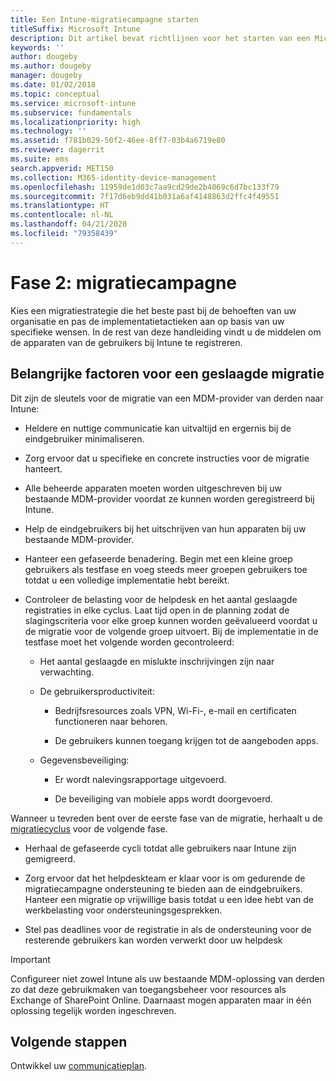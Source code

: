 ```yaml
---
title: Een Intune-migratiecampagne starten
titleSuffix: Microsoft Intune
description: Dit artikel bevat richtlijnen voor het starten van een Microsoft Intune-migratiecampagne.
keywords: ''
author: dougeby
ms.author: dougeby
manager: dougeby
ms.date: 01/02/2018
ms.topic: conceptual
ms.service: microsoft-intune
ms.subservice: fundamentals
ms.localizationpriority: high
ms.technology: ''
ms.assetid: f781b029-50f2-46ee-8ff7-03b4a6719e80
ms.reviewer: dagerrit
ms.suite: ems
search.appverid: MET150
ms.collection: M365-identity-device-management
ms.openlocfilehash: 11959de1d03c7aa9cd29de2b4069c6d7bc133f79
ms.sourcegitcommit: 7f17d6eb9dd41b031a6af4148863d2ffc4f49551
ms.translationtype: HT
ms.contentlocale: nl-NL
ms.lasthandoff: 04/21/2020
ms.locfileid: "79358439"
---
```

# <a name="phase-2-migration-campaign"></a>Fase 2: migratiecampagne

Kies een migratiestrategie die het beste past bij de behoeften van uw organisatie en pas de implementatietactieken aan op basis van uw specifieke wensen. In de rest van deze handleiding vindt u de middelen om de apparaten van de gebruikers bij Intune te registreren.

## <a name="keys-to-a-successful-migration"></a>Belangrijke factoren voor een geslaagde migratie

Dit zijn de sleutels voor de migratie van een MDM-provider van derden naar Intune:

- Heldere en nuttige communicatie kan uitvaltijd en ergernis bij de eindgebruiker minimaliseren.

- Zorg ervoor dat u specifieke en concrete instructies voor de migratie hanteert.

- Alle beheerde apparaten moeten worden uitgeschreven bij uw bestaande MDM-provider voordat ze kunnen worden geregistreerd bij Intune.

- Help de eindgebruikers bij het uitschrijven van hun apparaten bij uw bestaande MDM-provider.

- Hanteer een gefaseerde benadering. Begin met een kleine groep gebruikers als testfase en voeg steeds meer groepen gebruikers toe totdat u een volledige implementatie hebt bereikt.

- Controleer de belasting voor de helpdesk en het aantal geslaagde registraties in elke cyclus. Laat tijd open in de planning zodat de slagingscriteria voor elke groep kunnen worden geëvalueerd voordat u de migratie voor de volgende groep uitvoert. Bij de implementatie in de testfase moet het volgende worden gecontroleerd:

  - Het aantal geslaagde en mislukte inschrijvingen zijn naar verwachting.

  - De gebruikersproductiviteit:

    - Bedrijfsresources zoals VPN, Wi-Fi-, e-mail en certificaten functioneren naar behoren.

    - De gebruikers kunnen toegang krijgen tot de aangeboden apps.

  - Gegevensbeveiliging:

    - Er wordt nalevingsrapportage uitgevoerd.

    - De beveiliging van mobiele apps wordt doorgevoerd.

Wanneer u tevreden bent over de eerste fase van de migratie, herhaalt u de [migratiecyclus](migration-guide-cycle.md) voor de volgende fase.

- Herhaal de gefaseerde cycli totdat alle gebruikers naar Intune zijn gemigreerd.

- Zorg ervoor dat het helpdeskteam er klaar voor is om gedurende de migratiecampagne ondersteuning te bieden aan de eindgebruikers. Hanteer een migratie op vrijwillige basis totdat u een idee hebt van de werkbelasting voor ondersteuningsgesprekken.

- Stel pas deadlines voor de registratie in als de ondersteuning voor de resterende gebruikers kan worden verwerkt door uw helpdesk

> [!IMPORTANT]
> Configureer niet zowel Intune als uw bestaande MDM-oplossing van derden zo dat deze gebruikmaken van toegangsbeheer voor resources als Exchange of SharePoint Online. Daarnaast mogen apparaten maar in één oplossing tegelijk worden ingeschreven.

## <a name="next-steps"></a>Volgende stappen

Ontwikkel uw [communicatieplan](migration-guide-communication-plan.md).
